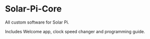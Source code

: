 # Solar-Pi-Core
All custom software for Solar Pi.

Includes Welcome app, clock speed changer and programming guide.
